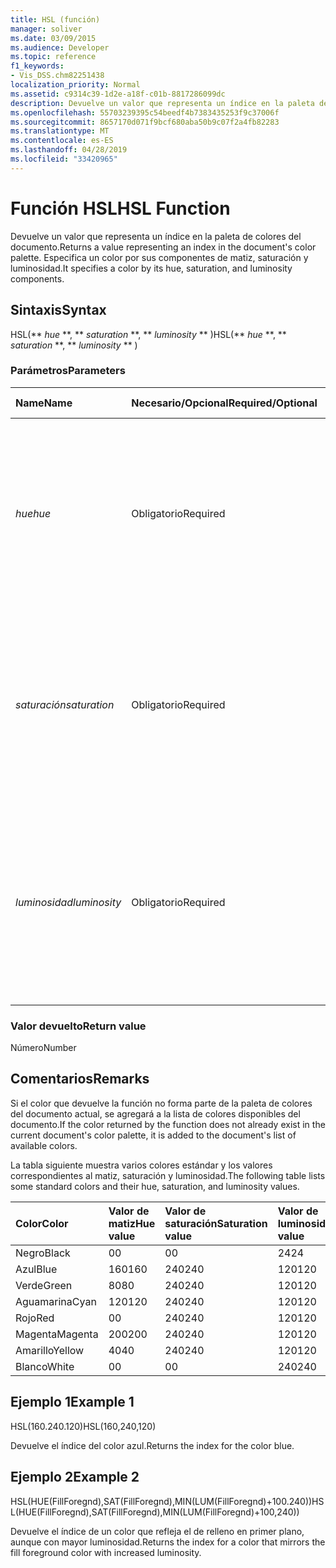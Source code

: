 ```yaml
---
title: HSL (función)
manager: soliver
ms.date: 03/09/2015
ms.audience: Developer
ms.topic: reference
f1_keywords:
- Vis_DSS.chm82251438
localization_priority: Normal
ms.assetid: c9314c39-1d2e-a18f-c01b-8817286099dc
description: Devuelve un valor que representa un índice en la paleta de colores del documento. Especifica un color por sus componentes de matiz, saturación y luminosidad.
ms.openlocfilehash: 55703239395c54beedf4b7383435253f9c37006f
ms.sourcegitcommit: 8657170d071f9bcf680aba50b9c07f2a4fb82283
ms.translationtype: MT
ms.contentlocale: es-ES
ms.lasthandoff: 04/28/2019
ms.locfileid: "33420965"
---
```

# <a name="hsl-function"></a><span data-ttu-id="04cd1-104">Función HSL</span><span class="sxs-lookup"><span data-stu-id="04cd1-104">HSL Function</span></span>

<span data-ttu-id="04cd1-105">Devuelve un valor que representa un índice en la paleta de colores del documento.</span><span class="sxs-lookup"><span data-stu-id="04cd1-105">Returns a value representing an index in the document's color palette.</span></span> <span data-ttu-id="04cd1-106">Especifica un color por sus componentes de matiz, saturación y luminosidad.</span><span class="sxs-lookup"><span data-stu-id="04cd1-106">It specifies a color by its hue, saturation, and luminosity components.</span></span>
  
## <a name="syntax"></a><span data-ttu-id="04cd1-107">Sintaxis</span><span class="sxs-lookup"><span data-stu-id="04cd1-107">Syntax</span></span>

<span data-ttu-id="04cd1-108">HSL(\*\* *hue* \*\*, \*\* *saturation* \*\*, \*\* *luminosity* \*\* )</span><span class="sxs-lookup"><span data-stu-id="04cd1-108">HSL(\*\* *hue* \*\*, \*\* *saturation* \*\*, \*\* *luminosity* \*\* )</span></span> 
  
### <a name="parameters"></a><span data-ttu-id="04cd1-109">Parámetros</span><span class="sxs-lookup"><span data-stu-id="04cd1-109">Parameters</span></span>

|<span data-ttu-id="04cd1-110">**Name**</span><span class="sxs-lookup"><span data-stu-id="04cd1-110">**Name**</span></span>|<span data-ttu-id="04cd1-111">**Necesario/Opcional**</span><span class="sxs-lookup"><span data-stu-id="04cd1-111">**Required/Optional**</span></span>|<span data-ttu-id="04cd1-112">**Tipo de datos**</span><span class="sxs-lookup"><span data-stu-id="04cd1-112">**Data Type**</span></span>|<span data-ttu-id="04cd1-113">**Descripción**</span><span class="sxs-lookup"><span data-stu-id="04cd1-113">**Description**</span></span>|
|:-----|:-----|:-----|:-----|
| <span data-ttu-id="04cd1-114">_hue_</span><span class="sxs-lookup"><span data-stu-id="04cd1-114">_hue_</span></span> <br/> |<span data-ttu-id="04cd1-115">Obligatorio</span><span class="sxs-lookup"><span data-stu-id="04cd1-115">Required</span></span>  <br/> |<span data-ttu-id="04cd1-116">**Number**</span><span class="sxs-lookup"><span data-stu-id="04cd1-116">**Number**</span></span> <br/> |<span data-ttu-id="04cd1-117">El matiz del color, expresado como un número comprendido entre 0 y 239, ambos incluidos, o una expresión que da como resultado un número de ese intervalo.</span><span class="sxs-lookup"><span data-stu-id="04cd1-117">The color's hue, expressed as a number in the range 0 to 239, inclusive, or an expression that evaluates to such a number.</span></span>  <br/> |
| <span data-ttu-id="04cd1-118">_saturación_</span><span class="sxs-lookup"><span data-stu-id="04cd1-118">_saturation_</span></span> <br/> |<span data-ttu-id="04cd1-119">Obligatorio</span><span class="sxs-lookup"><span data-stu-id="04cd1-119">Required</span></span>  <br/> |<span data-ttu-id="04cd1-120">**Number**</span><span class="sxs-lookup"><span data-stu-id="04cd1-120">**Number**</span></span> <br/> |<span data-ttu-id="04cd1-121">La saturación del color, expresada como un número comprendido entre 0 y 240, ambos incluidos, o una expresión que da como resultado un número de ese intervalo.</span><span class="sxs-lookup"><span data-stu-id="04cd1-121">The color's saturation, expressed as a number in the range 0 to 240, inclusive, or an expression that evaluates to such a number.</span></span>  <br/> |
| <span data-ttu-id="04cd1-122">_luminosidad_</span><span class="sxs-lookup"><span data-stu-id="04cd1-122">_luminosity_</span></span> <br/> |<span data-ttu-id="04cd1-123">Obligatorio</span><span class="sxs-lookup"><span data-stu-id="04cd1-123">Required</span></span>  <br/> |<span data-ttu-id="04cd1-124">**Number**</span><span class="sxs-lookup"><span data-stu-id="04cd1-124">**Number**</span></span> <br/> | <span data-ttu-id="04cd1-125">La luminosidad del color, expresada como un número comprendido entre 0 y 240, ambos incluidos, o una expresión que da como resultado un número de ese intervalo.</span><span class="sxs-lookup"><span data-stu-id="04cd1-125">The color's luminosity, expressed as a number in the range 0 to 240, inclusive, or an expression that evaluates to such a number.</span></span>  <br/> |
   
### <a name="return-value"></a><span data-ttu-id="04cd1-126">Valor devuelto</span><span class="sxs-lookup"><span data-stu-id="04cd1-126">Return value</span></span>

<span data-ttu-id="04cd1-127">Número</span><span class="sxs-lookup"><span data-stu-id="04cd1-127">Number</span></span>
  
## <a name="remarks"></a><span data-ttu-id="04cd1-128">Comentarios</span><span class="sxs-lookup"><span data-stu-id="04cd1-128">Remarks</span></span>

<span data-ttu-id="04cd1-129">Si el color que devuelve la función no forma parte de la paleta de colores del documento actual, se agregará a la lista de colores disponibles del documento.</span><span class="sxs-lookup"><span data-stu-id="04cd1-129">If the color returned by the function does not already exist in the current document's color palette, it is added to the document's list of available colors.</span></span> 
  
<span data-ttu-id="04cd1-130">La tabla siguiente muestra varios colores estándar y los valores correspondientes al matiz, saturación y luminosidad.</span><span class="sxs-lookup"><span data-stu-id="04cd1-130">The following table lists some standard colors and their hue, saturation, and luminosity values.</span></span> 
  
|<span data-ttu-id="04cd1-131">**Color**</span><span class="sxs-lookup"><span data-stu-id="04cd1-131">**Color**</span></span>|<span data-ttu-id="04cd1-132">**Valor de matiz**</span><span class="sxs-lookup"><span data-stu-id="04cd1-132">**Hue value**</span></span>|<span data-ttu-id="04cd1-133">**Valor de saturación**</span><span class="sxs-lookup"><span data-stu-id="04cd1-133">**Saturation value**</span></span>|<span data-ttu-id="04cd1-134">**Valor de luminosidad**</span><span class="sxs-lookup"><span data-stu-id="04cd1-134">**Luminosity value**</span></span>|
|:-----|:-----|:-----|:-----|
|<span data-ttu-id="04cd1-135">Negro</span><span class="sxs-lookup"><span data-stu-id="04cd1-135">Black</span></span>  <br/> |<span data-ttu-id="04cd1-136">0</span><span class="sxs-lookup"><span data-stu-id="04cd1-136">0</span></span>  <br/> |<span data-ttu-id="04cd1-137">0</span><span class="sxs-lookup"><span data-stu-id="04cd1-137">0</span></span>  <br/> |<span data-ttu-id="04cd1-138">24</span><span class="sxs-lookup"><span data-stu-id="04cd1-138">24</span></span>  <br/> |
|<span data-ttu-id="04cd1-139">Azul</span><span class="sxs-lookup"><span data-stu-id="04cd1-139">Blue</span></span>  <br/> |<span data-ttu-id="04cd1-140">160</span><span class="sxs-lookup"><span data-stu-id="04cd1-140">160</span></span>  <br/> |<span data-ttu-id="04cd1-141">240</span><span class="sxs-lookup"><span data-stu-id="04cd1-141">240</span></span>  <br/> |<span data-ttu-id="04cd1-142">120</span><span class="sxs-lookup"><span data-stu-id="04cd1-142">120</span></span>  <br/> |
|<span data-ttu-id="04cd1-143">Verde</span><span class="sxs-lookup"><span data-stu-id="04cd1-143">Green</span></span>  <br/> |<span data-ttu-id="04cd1-144">80</span><span class="sxs-lookup"><span data-stu-id="04cd1-144">80</span></span>  <br/> |<span data-ttu-id="04cd1-145">240</span><span class="sxs-lookup"><span data-stu-id="04cd1-145">240</span></span>  <br/> |<span data-ttu-id="04cd1-146">120</span><span class="sxs-lookup"><span data-stu-id="04cd1-146">120</span></span>  <br/> |
|<span data-ttu-id="04cd1-147">Aguamarina</span><span class="sxs-lookup"><span data-stu-id="04cd1-147">Cyan</span></span>  <br/> |<span data-ttu-id="04cd1-148">120</span><span class="sxs-lookup"><span data-stu-id="04cd1-148">120</span></span>  <br/> |<span data-ttu-id="04cd1-149">240</span><span class="sxs-lookup"><span data-stu-id="04cd1-149">240</span></span>  <br/> |<span data-ttu-id="04cd1-150">120</span><span class="sxs-lookup"><span data-stu-id="04cd1-150">120</span></span>  <br/> |
|<span data-ttu-id="04cd1-151">Rojo</span><span class="sxs-lookup"><span data-stu-id="04cd1-151">Red</span></span>  <br/> |<span data-ttu-id="04cd1-152">0</span><span class="sxs-lookup"><span data-stu-id="04cd1-152">0</span></span>  <br/> |<span data-ttu-id="04cd1-153">240</span><span class="sxs-lookup"><span data-stu-id="04cd1-153">240</span></span>  <br/> |<span data-ttu-id="04cd1-154">120</span><span class="sxs-lookup"><span data-stu-id="04cd1-154">120</span></span>  <br/> |
|<span data-ttu-id="04cd1-155">Magenta</span><span class="sxs-lookup"><span data-stu-id="04cd1-155">Magenta</span></span>  <br/> |<span data-ttu-id="04cd1-156">200</span><span class="sxs-lookup"><span data-stu-id="04cd1-156">200</span></span>  <br/> |<span data-ttu-id="04cd1-157">240</span><span class="sxs-lookup"><span data-stu-id="04cd1-157">240</span></span>  <br/> |<span data-ttu-id="04cd1-158">120</span><span class="sxs-lookup"><span data-stu-id="04cd1-158">120</span></span>  <br/> |
|<span data-ttu-id="04cd1-159">Amarillo</span><span class="sxs-lookup"><span data-stu-id="04cd1-159">Yellow</span></span>  <br/> |<span data-ttu-id="04cd1-160">40</span><span class="sxs-lookup"><span data-stu-id="04cd1-160">40</span></span>  <br/> |<span data-ttu-id="04cd1-161">240</span><span class="sxs-lookup"><span data-stu-id="04cd1-161">240</span></span>  <br/> |<span data-ttu-id="04cd1-162">120</span><span class="sxs-lookup"><span data-stu-id="04cd1-162">120</span></span>  <br/> |
|<span data-ttu-id="04cd1-163">Blanco</span><span class="sxs-lookup"><span data-stu-id="04cd1-163">White</span></span>  <br/> |<span data-ttu-id="04cd1-164">0</span><span class="sxs-lookup"><span data-stu-id="04cd1-164">0</span></span>  <br/> |<span data-ttu-id="04cd1-165">0</span><span class="sxs-lookup"><span data-stu-id="04cd1-165">0</span></span>  <br/> |<span data-ttu-id="04cd1-166">240</span><span class="sxs-lookup"><span data-stu-id="04cd1-166">240</span></span>  <br/> |
   
## <a name="example-1"></a><span data-ttu-id="04cd1-167">Ejemplo 1</span><span class="sxs-lookup"><span data-stu-id="04cd1-167">Example 1</span></span>

<span data-ttu-id="04cd1-168">HSL(160.240.120)</span><span class="sxs-lookup"><span data-stu-id="04cd1-168">HSL(160,240,120)</span></span>
  
<span data-ttu-id="04cd1-169">Devuelve el índice del color azul.</span><span class="sxs-lookup"><span data-stu-id="04cd1-169">Returns the index for the color blue.</span></span>
  
## <a name="example-2"></a><span data-ttu-id="04cd1-170">Ejemplo 2</span><span class="sxs-lookup"><span data-stu-id="04cd1-170">Example 2</span></span>

<span data-ttu-id="04cd1-171">HSL(HUE(FillForegnd),SAT(FillForegnd),MIN(LUM(FillForegnd)+100.240))</span><span class="sxs-lookup"><span data-stu-id="04cd1-171">HSL(HUE(FillForegnd),SAT(FillForegnd),MIN(LUM(FillForegnd)+100,240))</span></span>
  
<span data-ttu-id="04cd1-172">Devuelve el índice de un color que refleja el de relleno en primer plano, aunque con mayor luminosidad.</span><span class="sxs-lookup"><span data-stu-id="04cd1-172">Returns the index for a color that mirrors the fill foreground color with increased luminosity.</span></span>
  

